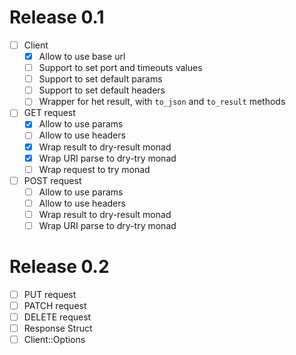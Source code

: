 # Release 0.1

- [ ] Client
  - [x] Allow to use base url
  - [ ] Support to set port and timeouts values
  - [ ] Support to set default params
  - [ ] Support to set default headers
  - [ ] Wrapper for het result, with `to_json` and `to_result` methods

- [ ] GET request
  - [x] Allow to use params
  - [ ] Allow to use headers
  - [x] Wrap result to dry-result monad
  - [x] Wrap URI parse to dry-try monad
  - [ ] Wrap request to try monad

- [ ] POST request
  - [ ] Allow to use params
  - [ ] Allow to use headers
  - [ ] Wrap result to dry-result monad
  - [ ] Wrap URI parse to dry-try monad

# Release 0.2

- [ ] PUT request
- [ ] PATCH request
- [ ] DELETE request
- [ ] Response Struct
- [ ] Client::Options
